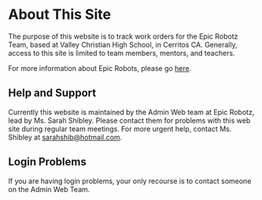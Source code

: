 About This Site
===============

The purpose of this website is to track work orders for the
Epic Robotz Team, based at Valley Christian High School, in
Cerritos CA.  Generally, access to this site is limited to
team members, mentors, and teachers. 

For more information about Epic Robots, please go [here](http://www.epicrobotz.org).

Help and Support
----------------

Currently this website is maintained by the Admin Web team
at Epic Robotz, lead by Ms. Sarah Shibley.  Please contact
them for problems with this web site during regular team
meetings.  For more urgent help, contact Ms. Shibley at
sarahshib@hotmail.com.  


Login Problems
--------------
If you are having login problems, your only recourse is to contact someone on
the Admin Web Team. 

